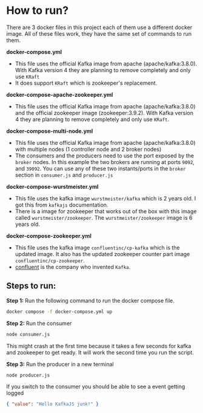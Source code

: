 # How to run?

There are 3 docker files in this project each of them use a different docker image. All of these files work, they have the same set of commands to run them.

**docker-compose.yml**
- This file uses the official Kafka image from apache (apache/kafka:3.8.0). With Kafka version 4 they are planning to remove completely and only use `KRaft`
- It does support `KRaft` which is zookeeper's replacement.

**docker-compose-apache-zookeeper.yml**
- This file uses the official Kafka image from apache (apache/kafka:3.8.0) and the official zookeeper image (zookeeper:3.9.2). With Kafka version 4 they are planning to remove completely and only use `KRaft`.

**docker-compose-multi-node.yml**
- This file uses the official Kafka image from apache (apache/kafka:3.8.0) with multiple nodes (1 controller node and 2 broker nodes)
- The consumers and the producers need to use the port exposed by the `broker` nodes. In this example the two brokers are running at ports `9092`, and `39092`. You can use any of these two instants/ports in the `broker` section in `consumer.js` and `producer.js`

**docker-compose-wurstmeister.yml**
- This file uses the kafka image `wurstmeister/kafka` which is 2 years old. I got this from `kafkajs` documentation.
- There is a image for zookeeper that works out of the box with this image called `wurstmeister/zookeeper`. The `wurstmeister/zookeeper` image is 6 years old.

**docker-compose-zookeeper.yml**
- This file uses the kafka image `confluentinc/cp-kafka` which is the updated image. It also has the updated zookeeper counter part image `confluentinc/cp-zookeeper`.
- [confluent](https://www.confluent.io/?session_ref=https://hub.docker.com/&_ga=2.116374657.64705551.1728091888-1214419537.1728091888&_gl=1*11s52fw*_gcl_au*NjQ2MjUwNDAzLjE3MjgwOTE4ODg.*_ga*MTIxNDQxOTUzNy4xNzI4MDkxODg4*_ga_D2D3EGKSGD*MTcyODE0ODUxNS40LjEuMTcyODE0ODU2Ny44LjAuMA..) is the company who invented `Kafka`.

## Steps to run:

**Step 1:** Run the following command to run the docker compose file.
```bash
docker compose -f docker-compose.yml up
```
**Step 2:** Run the consumer
```bash
node consumer.js
```
This might crash at the first time because it takes a few seconds for kafka and zookeeper to get ready. It will work the second time you run the script.

**Step 3:** Run the producer in a new terminal
```bash
node producer.js
```
If you switch to the consumer you should be able to see a event getting logged
```json
{ "value": "Hello KafkaJS junk!" }
```
